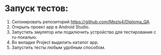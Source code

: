 # Запуск тестов:
1. Склонировать репозиторий https://github.com/Mezis4/Diploma_QA
1. Открыть проект app в Android Studio.
1. Запустить эмулятор или подключить устройство для тестирования с ru-локалью.
1. Во вкладке Project выделить каталог app.
1. Запустить тесты любым удобным способом.